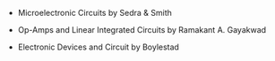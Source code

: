 * Microelectronic Circuits by Sedra & Smith 

* Op-Amps and Linear Integrated Circuits by Ramakant A. Gayakwad 

* Electronic Devices and Circuit by Boylestad 
